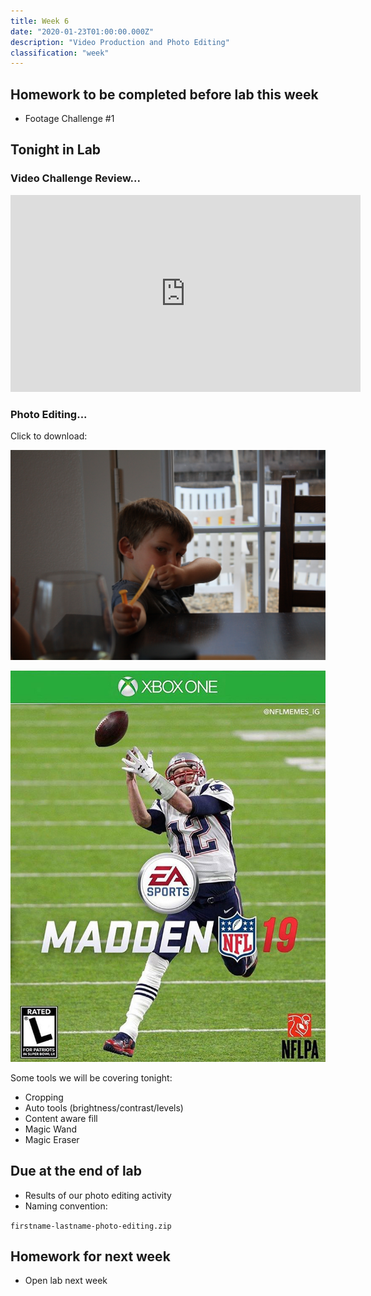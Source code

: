 ```yaml
---
title: Week 6
date: "2020-01-23T01:00:00.000Z"
description: "Video Production and Photo Editing"
classification: "week"
---
```


## Homework to be completed before lab this week

- Footage Challenge #1

## Tonight in Lab

### Video Challenge Review...

<iframe width="560" height="315" src="https://www.youtube.com/embed/f2picMQC-9E" frameborder="0" allow="accelerometer; autoplay; encrypted-media; gyroscope; picture-in-picture" allowfullscreen></iframe>

### Photo Editing...

Click to download:

<a href="./slingshot-dark.jpg" download><img src="./slingshot-dark.jpg" alt="img 1" /></a>

<a href="./tom-brady-madden-2019" download><img src="./tom-brady-madden-2019.jpg" alt="img 2" /></a>

Some tools we will be covering tonight:

- Cropping
- Auto tools (brightness/contrast/levels)
- Content aware fill
- Magic Wand
- Magic Eraser

## Due at the end of lab

- Results of our photo editing activity
- Naming convention:

`firstname-lastname-photo-editing.zip`

## Homework for next week

- Open lab next week
